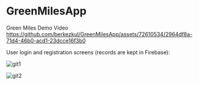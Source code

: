 # GreenMilesApp

Green Miles Demo Video
https://github.com/berkezkul/GreenMilesApp/assets/72610534/2964df8a-71d4-46b0-acd1-23dcce16f3b0

User login and registration screens (records are kept in Firebase):

![git1](https://github.com/berkezkul/GreenMilesApp/assets/72610534/a3542226-f0ca-4639-97a1-e49d57f3ff82)





![git2](https://github.com/berkezkul/GreenMilesApp/assets/72610534/1ebaead1-5b05-427e-8e94-3714bf90960c)


